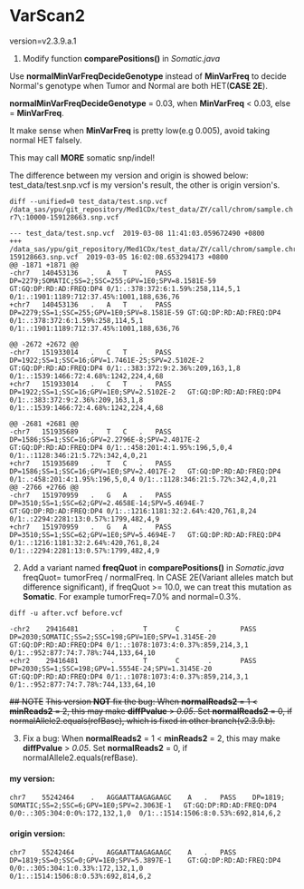 # VarScan2
version=v2.3.9.a.1

1. Modify function **comparePositions()** in *Somatic.java*

Use **normalMinVarFreqDecideGenotype** instead of **MinVarFreq** to decide Normal's genotype when Tumor and Normal are both HET(**CASE 2E**).

**normalMinVarFreqDecideGenotype** = 0.03, when **MinVarFreq** < 0.03, else = **MinVarFreq**.

It make sense when **MinVarFreq** is pretty low(e.g 0.005), avoid taking normal HET falsely.

This may call **MORE** somatic snp/indel!


The difference between my version and origin is showed below:
test_data/test.snp.vcf is my version's result, the other is origin version's.

`diff --unified=0 test_data/test.snp.vcf /data_sas/ypu/git_repository/Med1CDx/test_data/ZY/call/chrom/sample.chr7\:10000-159128663.snp.vcf`

    --- test_data/test.snp.vcf	2019-03-08 11:41:03.059672490 +0800
    +++ /data_sas/ypu/git_repository/Med1CDx/test_data/ZY/call/chrom/sample.chr7:10000-159128663.snp.vcf  2019-03-05 16:02:08.653294173 +0800
    @@ -1871 +1871 @@
    -chr7	140453136	.	A	T	.	PASS	DP=2279;SOMATIC;SS=2;SSC=255;GPV=1E0;SPV=8.1581E-59	GT:GQ:DP:RD:AD:FREQ:DP4	0/1:.:378:372:6:1.59%:258,114,5,1	0/1:.:1901:1189:712:37.45%:1001,188,636,76
    +chr7	140453136	.	A	T	.	PASS	DP=2279;SS=1;SSC=255;GPV=1E0;SPV=8.1581E-59	GT:GQ:DP:RD:AD:FREQ:DP4	0/1:.:378:372:6:1.59%:258,114,5,1	0/1:.:1901:1189:712:37.45%:1001,188,636,76
    
    @@ -2672 +2672 @@
    -chr7	151933014	.	C	T	.	PASS	DP=1922;SS=1;SSC=16;GPV=1.7461E-25;SPV=2.5102E-2	GT:GQ:DP:RD:AD:FREQ:DP4	0/1:.:383:372:9:2.36%:209,163,1,8	0/1:.:1539:1466:72:4.68%:1242,224,4,68
    +chr7	151933014	.	C	T	.	PASS	DP=1922;SS=1;SSC=16;GPV=1E0;SPV=2.5102E-2	GT:GQ:DP:RD:AD:FREQ:DP4	0/1:.:383:372:9:2.36%:209,163,1,8	0/1:.:1539:1466:72:4.68%:1242,224,4,68
    
    @@ -2681 +2681 @@
    -chr7	151935689	.	T	C	.	PASS	DP=1586;SS=1;SSC=16;GPV=2.2796E-8;SPV=2.4017E-2	GT:GQ:DP:RD:AD:FREQ:DP4	0/1:.:458:201:4:1.95%:196,5,0,4	0/1:.:1128:346:21:5.72%:342,4,0,21
    +chr7	151935689	.	T	C	.	PASS	DP=1586;SS=1;SSC=16;GPV=1E0;SPV=2.4017E-2	GT:GQ:DP:RD:AD:FREQ:DP4	0/1:.:458:201:4:1.95%:196,5,0,4	0/1:.:1128:346:21:5.72%:342,4,0,21
    @@ -2766 +2766 @@
    -chr7	151970959	.	G	A	.	PASS	DP=3510;SS=1;SSC=62;GPV=2.4658E-14;SPV=5.4694E-7	GT:GQ:DP:RD:AD:FREQ:DP4	0/1:.:1216:1181:32:2.64%:420,761,8,24	0/1:.:2294:2281:13:0.57%:1799,482,4,9
    +chr7	151970959	.	G	A	.	PASS	DP=3510;SS=1;SSC=62;GPV=1E0;SPV=5.4694E-7	GT:GQ:DP:RD:AD:FREQ:DP4	0/1:.:1216:1181:32:2.64%:420,761,8,24	0/1:.:2294:2281:13:0.57%:1799,482,4,9

2. Add a variant named **freqQuot** in **comparePositions()** in *Somatic.java*
freqQuot= tumorFreq / normalFreq. 
In CASE 2E(Variant alleles match but difference significant), if freqQuot >= 10.0, we can treat this mutation as **Somatic**. For example tumorFreq=7.0% and normal=0.3%.

`diff -u after.vcf before.vcf`

    -chr2    29416481        .       T       C       .       PASS    DP=2030;SOMATIC;SS=2;SSC=198;GPV=1E0;SPV=1.3145E-20     GT:GQ:DP:RD:AD:FREQ:DP4 0/1:.:1078:1073:4:0.37%:859,214,3,1     0/1:.:952:877:74:7.78%:744,133,64,10
    +chr2    29416481        .       T       C       .       PASS    DP=2030;SS=1;SSC=198;GPV=1.5554E-24;SPV=1.3145E-20      GT:GQ:DP:RD:AD:FREQ:DP4 0/1:.:1078:1073:4:0.37%:859,214,3,1     0/1:.:952:877:74:7.78%:744,133,64,10

~~## NOTE~~
~~This version **NOT** fix the bug: When **normalReads2** = 1 < **minReads2** = 2, this may make **diffPvalue** > *0.05*. Set **normalReads2** = 0, if normalAllele2.equals(refBase), which is fixed in other branch(v2.3.9.b).~~

3. Fix a bug: When **normalReads2** = 1 < **minReads2** = 2, this may make **diffPvalue** > *0.05*. Set **normalReads2** = 0, if normalAllele2.equals(refBase).

#### my version:
    chr7	55242464	.	AGGAATTAAGAGAAGC	A	.	PASS	DP=1819; SOMATIC;SS=2;SSC=6;GPV=1E0;SPV=2.3063E-1	GT:GQ:DP:RD:AD:FREQ:DP4	0/0:.:305:304:0:0%:172,132,1,0	0/1:.:1514:1506:8:0.53%:692,814,6,2
    
#### origin version:
    chr7    55242464	.	AGGAATTAAGAGAAGC	A	.	PASS	DP=1819;SS=0;SSC=0;GPV=1E0;SPV=5.3897E-1	GT:GQ:DP:RD:AD:FREQ:DP4	0/0:.:305:304:1:0.33%:172,132,1,0	0/1:.:1514:1506:8:0.53%:692,814,6,2


